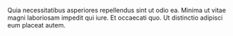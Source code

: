 Quia necessitatibus asperiores repellendus sint ut odio ea. Minima ut vitae magni laboriosam impedit qui iure. Et occaecati quo. Ut distinctio adipisci eum placeat autem.